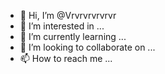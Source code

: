 - 👋 Hi, I’m @Vrvrvrvrvrvr
- 👀 I’m interested in ...
- 🌱 I’m currently learning ...
- 💞️ I’m looking to collaborate on ...
- 📫 How to reach me ...

<!---
Vrvrvrvrvrvr/Vrvrvrvrvrvr is a ✨ special ✨ repository because its `README.md` (this file) appears on your GitHub profile.
You can click the Preview link to take a look at your changes.
--->
